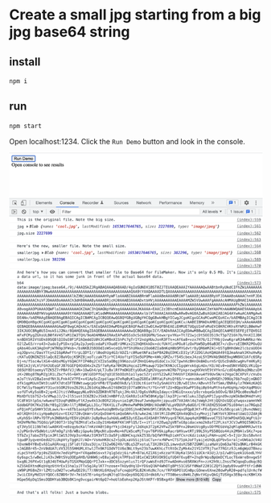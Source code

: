 # Create a small jpg starting from a big jpg base64 string

## install

```bash
npm i
```

## run

```bash
npm start
```

Open localhost:1234. Click the `Run Demo` button and look in the console.

![console](./console.png)
